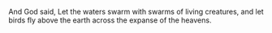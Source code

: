 And God said, Let the waters swarm with swarms of living creatures, and let birds fly above the earth across the expanse of the heavens.
